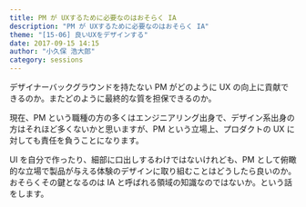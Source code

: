 ```yaml
---
title: PM が UXするために必要なのはおそらく IA
description: "PM が UXするために必要なのはおそらく IA"
theme: "[15-06] 良いUXをデザインする"
date: 2017-09-15 14:15
author: "小久保 浩大郎"
category: sessions
---
```

デザイナーバックグラウンドを持たない PM がどのように UX の向上に貢献できるのか。またどのように最終的な質を担保できるのか。

現在、PM という職種の方の多くはエンジニアリング出身で、デザイン系出身の方はそれほど多くないかと思いますが、PM という立場上、プロダクトの UX に対しても責任を負うことになります。

UI を自分で作ったり、細部に口出しするわけではないけれども、PM として俯瞰的な立場で製品が与える体験のデザインに取り組むことはどうしたら良いのか。おそらくその鍵となるのは IA と呼ばれる領域の知識なのではないか。という話をします。
